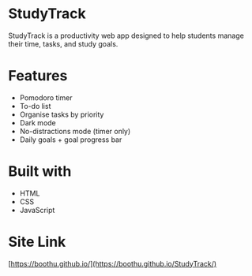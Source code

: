 # StudyTrack

StudyTrack is a productivity web app designed to help students manage their time, tasks, and study goals.

# Features

- Pomodoro timer
- To-do list 
- Organise tasks by priority
- Dark mode
- No-distractions mode (timer only)
- Daily goals + goal progress bar

# Built with

- HTML
- CSS
- JavaScript

# Site Link

[https://boothu.github.io/](https://boothu.github.io/StudyTrack/)
